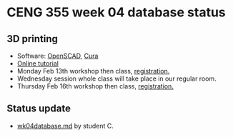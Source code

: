 # CENG 355 week 04 database status
## 3D printing
- Software: [OpenSCAD](https://openscad.org/downloads.html), [Cura](https://ultimaker.com/software/ultimaker-cura)
- [Online tutorial](https://sites.google.com/view/idealab3dprinting/tutorial)
- Monday Feb 13th workshop then class, [registration.](https://humber.libcal.com/event/3716915)
- Wednesday session whole class will take place in our regular room.
- Thursday Feb 16th workshop then class, [registration.](https://humber.libcal.com/event/3716918)
## Status update
- [wk04database.md](wk04database.md) by student C.

